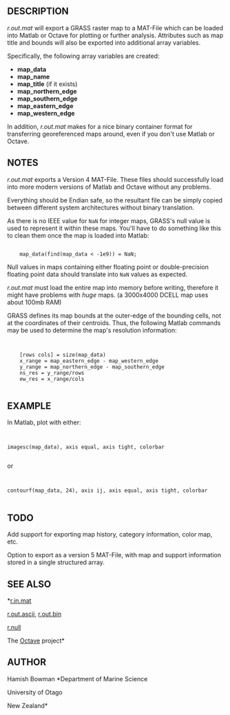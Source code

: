
## DESCRIPTION

*r.out.mat* will export a GRASS raster map to a MAT-File which can
be loaded into Matlab or Octave for plotting or further analysis.
Attributes such as map title and bounds will also be exported into
additional array variables.

Specifically, the following array variables are created:

* **map\_data**
* **map\_name**
* **map\_title** (if it exists)
* **map\_northern\_edge**
* **map\_southern\_edge**
* **map\_eastern\_edge**
* **map\_western\_edge**

In addition, *r.out.mat* makes for a nice binary container format
for transferring georeferenced maps around, even if you don't use Matlab
or Octave.

## NOTES

*r.out.mat* exports a Version 4 MAT-File. These files should
successfully load into more modern versions of Matlab and Octave
without any problems.

Everything should be Endian safe, so the resultant file can be simply
copied between different system architectures without binary translation.

As there is no IEEE value for `NaN` for integer maps, GRASS's null
value is used to represent it within these maps. You'll have to do something
like this to clean them once the map is loaded into Matlab:

```

    map_data(find(map_data < -1e9)) = NaN;

```

Null values in maps containing either floating point or double-precision
floating point data should translate into `NaN` values as expected.

*r.out.mat* must load the entire map into memory before writing,
therefore it might have problems with *huge* maps.
(a 3000x4000 DCELL map uses about 100mb RAM)

GRASS defines its map bounds at the outer-edge of the bounding cells, not at
the coordinates of their centroids. Thus, the following Matlab commands may
be used to determine the map's resolution information:

```


    [rows cols] = size(map_data)
    x_range = map_eastern_edge - map_western_edge
    y_range = map_northern_edge - map_southern_edge
    ns_res = y_range/rows
    ew_res = x_range/cols


```

## EXAMPLE

In Matlab, plot with either:

```


imagesc(map_data), axis equal, axis tight, colorbar


```

or

```


contourf(map_data, 24), axis ij, axis equal, axis tight, colorbar


```

## TODO

Add support for exporting map history, category information, color map, etc.

Option to export as a version 5 MAT-File, with map and support information
stored in a single structured array.

## SEE ALSO

*[r.in.mat](r.in.mat.html)

[r.out.ascii](r.out.ascii.html), [r.out.bin](r.out.bin.html)

[r.null](r.null.html)

The [Octave](http://www.octave.org) project*

## AUTHOR

Hamish Bowman
 *Department of Marine Science

University of Otago

New Zealand*
